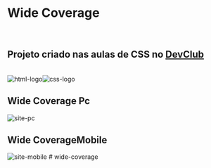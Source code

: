 <h1>Wide Coverage</h1>
<br>
<h2>Projeto criado nas aulas de CSS no <a href="https://rodolfomori.com.br/devclub-comercial/">DevClub<a> </h2> 
<br>
<img src="https://img.shields.io/badge/HTML5-E34F26?style=for-the-badge&logo=html5&logoColor=white" alt="html-logo" /><img src="https://img.shields.io/badge/CSS3-1572B6?style=for-the-badge&logo=css3&logoColor=white" alt="css-logo"/> 
<h2>Wide Coverage Pc</h2>
<img src="https://github.com/vitorandrade222/Projeto-wide-coverage-git/blob/main/img/pc.jpg" alt="site-pc">
<h2>Wide CoverageMobile</h2>
<img src="https://github.com/vitorandrade222/Projeto-wide-coverage-git/blob/main/img/mobile.jpg" alt="site-mobile">
# wide-coverage
